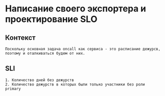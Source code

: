 # Написание своего экспортера и проектирование SLO

## Контекст
    Поскольку основная задача oncall как сервиса - это расписание дежурсв, поэтому и оталкиваться будем от них.
    
    
## SLI
    1. Количество дней без дежурств
    2. Количество дежурств в которых были только участники без роли primary
